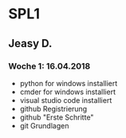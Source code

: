 # SPL1
## Jeasy D.
### Woche 1: 16.04.2018

* python for windows installiert
* cmder for windows installiert
* visual studio code installiert
* github Registrierung
* github "Erste Schritte"
* git Grundlagen
